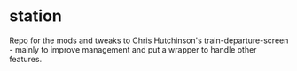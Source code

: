 # station
Repo for the mods and tweaks to Chris Hutchinson's train-departure-screen - mainly to improve management and put a wrapper to handle other features.
